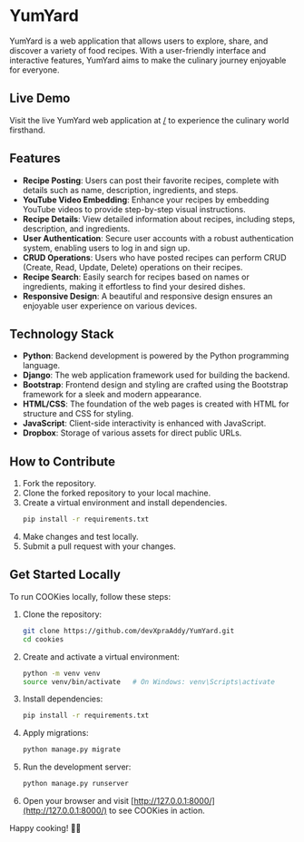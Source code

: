 # YumYard

YumYard is a web application that allows users to explore, share, and discover a variety of food recipes. With a user-friendly interface and interactive features, YumYard aims to make the culinary journey enjoyable for everyone.

## Live Demo

Visit the live YumYard web application at [/](/) to experience the culinary world firsthand.

## Features

- **Recipe Posting**: Users can post their favorite recipes, complete with details such as name, description, ingredients, and steps.
- **YouTube Video Embedding**: Enhance your recipes by embedding YouTube videos to provide step-by-step visual instructions.
- **Recipe Details**: View detailed information about recipes, including steps, description, and ingredients.
- **User Authentication**: Secure user accounts with a robust authentication system, enabling users to log in and sign up.
- **CRUD Operations**: Users who have posted recipes can perform CRUD (Create, Read, Update, Delete) operations on their recipes.
- **Recipe Search**: Easily search for recipes based on names or ingredients, making it effortless to find your desired dishes.
- **Responsive Design**: A beautiful and responsive design ensures an enjoyable user experience on various devices.

## Technology Stack

- **Python**: Backend development is powered by the Python programming language.
- **Django**: The web application framework used for building the backend.
- **Bootstrap**: Frontend design and styling are crafted using the Bootstrap framework for a sleek and modern appearance.
- **HTML/CSS**: The foundation of the web pages is created with HTML for structure and CSS for styling.
- **JavaScript**: Client-side interactivity is enhanced with JavaScript.
- **Dropbox**: Storage of various assets for direct public URLs.

## How to Contribute

1. Fork the repository.
2. Clone the forked repository to your local machine.
3. Create a virtual environment and install dependencies.
   ```bash
   pip install -r requirements.txt
   ```
4. Make changes and test locally.
5. Submit a pull request with your changes.

## Get Started Locally

To run COOKies locally, follow these steps:

1. Clone the repository:

   ```bash
   git clone https://github.com/devXpraAddy/YumYard.git
   cd cookies
   ```

2. Create and activate a virtual environment:

   ```bash
   python -m venv venv
   source venv/bin/activate   # On Windows: venv\Scripts\activate
   ```

3. Install dependencies:

   ```bash
   pip install -r requirements.txt
   ```

4. Apply migrations:

   ```bash
   python manage.py migrate
   ```

5. Run the development server:

   ```bash
   python manage.py runserver
   ```

6. Open your browser and visit [http://127.0.0.1:8000/](http://127.0.0.1:8000/) to see COOKies in action.

Happy cooking! 🍪🍲

